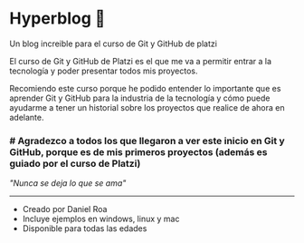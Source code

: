 # Hyperblog 🥇
Un blog increible para el curso de Git y GitHub de platzi

El curso de Git y GitHub de Platzi es el que me va a permitir entrar a la tecnología y poder presentar todos mis proyectos.

Recomiendo este curso porque he podido entender lo importante que es aprender Git y GitHub para la industria de la tecnología y cómo puede ayudarme a tener un historial sobre los proyectos que realice de ahora en adelante.

### # Agradezco a todos los que llegaron a ver este inicio en Git y GitHub, porque es de mis primeros proyectos (además es guiado por el curso de Platzi)

*"Nunca se deja lo que se ama"*

------------

* Creado por Daniel Roa 
* Incluye ejemplos en windows, linux y mac 
* Disponible para todas las edades
